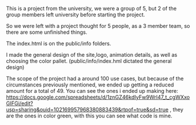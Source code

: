 This is a project from the university, we were a group of 5, but 2 of the group members left university before starting the project.

So we were left with a project thought for 5 people, as a 3 member team, so there are some unfinished things.

The index.html is on the public/info folders.

I made the general design of the site,logo, animation details, as well as choosing the color pallet. (public/info/index.hml dictated the general design)

The scope of the project had a around 100 use cases, but because of the circumstances previously mentioned, we ended up getting a reduced amount for a total of 49.
You can see the ones i ended up making here: https://docs.google.com/spreadsheets/d/1znGZ46kdIyFw9WrI47_t_cgWXxoGIFGi/edit?usp=sharing&ouid=102169957968380883439&rtpof=true&sd=true , they are the ones in color green, with this you can see what code is mine.


